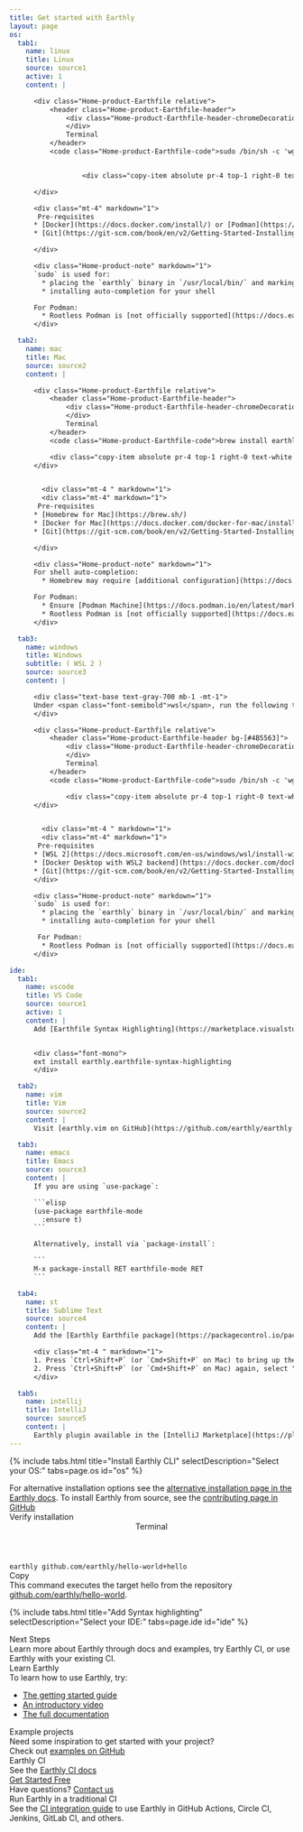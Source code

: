 ```yaml
---
title: Get started with Earthly
layout: page
os:
  tab1:
    name: linux
    title: Linux
    source: source1
    active: 1
    content: |

      <div class="Home-product-Earthfile relative">
          <header class="Home-product-Earthfile-header">
              <div class="Home-product-Earthfile-header-chromeDecoration">
              </div>
              Terminal
          </header>
          <code class="Home-product-Earthfile-code">sudo /bin/sh -c 'wget https://github.com/earthly/earthly/releases/latest/download/earthly-linux-amd64 -O /usr/local/bin/earthly && chmod +x /usr/local/bin/earthly && /usr/local/bin/earthly bootstrap --with-autocomplete'</code>


                  <div class="copy-item absolute pr-4 top-1 right-0 text-white z-10 cursor-pointer" data-clipboard-text="sudo /bin/sh -c 'wget https://github.com/earthly/earthly/releases/latest/download/earthly-linux-amd64 -O /usr/local/bin/earthly && chmod +x /usr/local/bin/earthly && /usr/local/bin/earthly bootstrap --with-autocomplete'" onclick="linuxCopyClick()">Copy</div>

      </div>

      <div class="mt-4" markdown="1">
       Pre-requisites
      * [Docker](https://docs.docker.com/install/) or [Podman](https://github.com/containers/podman/blob/main/docs/tutorials/podman_tutorial.md)
      * [Git](https://git-scm.com/book/en/v2/Getting-Started-Installing-Git)

      </div>

      <div class="Home-product-note" markdown="1">
      `sudo` is used for:
        * placing the `earthly` binary in `/usr/local/bin/` and marking it as executable
        * installing auto-completion for your shell

      For Podman:
        * Rootless Podman is [not officially supported](https://docs.earthly.dev/docs/guides/podman#rootless-podman). Run podman with `sudo`
      </div>

  tab2:
    name: mac
    title: Mac
    source: source2
    content: |

      <div class="Home-product-Earthfile relative"> 
          <header class="Home-product-Earthfile-header">
              <div class="Home-product-Earthfile-header-chromeDecoration">
              </div>
              Terminal
          </header>
          <code class="Home-product-Earthfile-code">brew install earthly && earthly bootstrap</code>

          <div class="copy-item absolute pr-4 top-1 right-0 text-white z-10 cursor-pointer" data-clipboard-text="brew install earthly && earthly bootstrap" onclick="macCopyClick()">Copy</div>
      </div>


        <div class="mt-4 " markdown="1">
        <div class="mt-4" markdown="1">
       Pre-requisites
      * [Homebrew for Mac](https://brew.sh/)
      * [Docker for Mac](https://docs.docker.com/docker-for-mac/install/) or [Podman](https://github.com/containers/podman/blob/main/docs/tutorials/podman_tutorial.md)
      * [Git](https://git-scm.com/book/en/v2/Getting-Started-Installing-Git)

      </div>

      <div class="Home-product-note" markdown="1">
      For shell auto-completion:
        * Homebrew may require [additional configuration](https://docs.brew.sh/Shell-Completion) in your profile

      For Podman:
        * Ensure [Podman Machine](https://docs.podman.io/en/latest/markdown/podman-machine.1.html) is running before running bootstrap
        * Rootless Podman is [not officially supported](https://docs.earthly.dev/docs/guides/podman#rootless-podman). Learn how to [switch to rootful mode](https://docs.podman.io/en/latest/markdown/podman-machine-set.1.html#rootful)
      </div>

  tab3:
    name: windows
    title: Windows
    subtitle: ( WSL 2 )
    source: source3
    content: |

      <div class="text-base text-gray-700 mb-1 -mt-1">
      Under <span class="font-semibold">wsl</span>, run the following to install earthly.
      </div>

      <div class="Home-product-Earthfile relative">
          <header class="Home-product-Earthfile-header bg-[#4B5563]">
              <div class="Home-product-Earthfile-header-chromeDecoration">
              </div>
              Terminal
          </header>
          <code class="Home-product-Earthfile-code">sudo /bin/sh -c 'wget https://github.com/earthly/earthly/releases/latest/download/earthly-linux-amd64 -O /usr/local/bin/earthly && chmod +x /usr/local/bin/earthly && /usr/local/bin/earthly bootstrap  --with-autocomplete'</code>

              <div class="copy-item absolute pr-4 top-1 right-0 text-white z-10 cursor-pointer" data-clipboard-text="sudo /bin/sh -c 'wget https://github.com/earthly/earthly/releases/latest/download/earthly-linux-amd64 -O /usr/local/bin/earthly && chmod +x /usr/local/bin/earthly && /usr/local/bin/earthly bootstrap  --with-autocomplete'" onclick="windowsCopyClick()">Copy</div>
      </div>


        <div class="mt-4 " markdown="1">
        <div class="mt-4" markdown="1">
       Pre-requisites
      * [WSL 2](https://docs.microsoft.com/en-us/windows/wsl/install-win10)
      * [Docker Desktop with WSL2 backend](https://docs.docker.com/docker-for-windows/wsl/) or [Podman with WSL2 backend](https://github.com/containers/podman/blob/main/docs/tutorials/podman-for-windows.md)
      * [Git](https://git-scm.com/book/en/v2/Getting-Started-Installing-Git)
      </div>

      <div class="Home-product-note" markdown="1">
      `sudo` is used for:
        * placing the `earthly` binary in `/usr/local/bin/` and marking it as executable
        * installing auto-completion for your shell

       For Podman:
        * Rootless Podman is [not officially supported](https://docs.earthly.dev/docs/guides/podman#rootless-podman). Run podman with `sudo`
      </div>

ide:
  tab1:
    name: vscode
    title: VS Code
    source: source1
    active: 1
    content: |
      Add [Earthfile Syntax Highlighting](https://marketplace.visualstudio.com/items?itemName=earthly.earthfile-syntax-highlighting) to VS Code.


      <div class="font-mono">
      ext install earthly.earthfile-syntax-highlighting
      </div>

  tab2:
    name: vim
    title: Vim
    source: source2
    content: |
      Visit [earthly.vim on GitHub](https://github.com/earthly/earthly.vim) for details.

  tab3:
    name: emacs
    title: Emacs
    source: source3
    content: |
      If you are using `use-package`:

      ```elisp
      (use-package earthfile-mode
        :ensure t)
      ```

      Alternatively, install via `package-install`:

      ```
      M-x package-install RET earthfile-mode RET
      ```

  tab4:
    name: st
    title: Sublime Text
    source: source4
    content: |
      Add the [Earthly Earthfile package](https://packagecontrol.io/packages/Earthly%20Earthfile) via Package Control:

      <div class="mt-4 " markdown="1">
      1. Press `Ctrl+Shift+P` (or `Cmd+Shift+P` on Mac) to bring up the Command Palette, and select **Install Package control** (if you haven't already installed Package Control).
      2. Press `Ctrl+Shift+P` (or `Cmd+Shift+P` on Mac) again, select "Package Control: Install Package" and select **Earthly Earthfile** to install.
      </div>

  tab5:
    name: intellij
    title: IntelliJ
    source: source5
    content: |
      Earthly plugin available in the [IntelliJ Marketplace](https://plugins.jetbrains.com/plugin/20392-earthly).
---
```


<link rel="stylesheet" href="/assets/css/subpage.css">

<div class="get-started">

{% include tabs.html title="Install Earthly CLI" selectDescription="Select your OS:" tabs=page.os id="os" %}

<div class="text-base max-w-[800px] mt-2 text-gray-600 pl-2 font-normal">
For alternative installation options see the <a class="underline blue-link" href="https://docs.earthly.dev/docs/misc/alt-installation">alternative installation page in the Earthly docs</a>. To install Earthly from source, see the <a class="underline blue-link" href="https://github.com/earthly/earthly/blob/main/CONTRIBUTING.md">contributing page in GitHub</a>
</div>

<div class="border rounded-xl bg-gray-100 px-6 py-4 mt-6 mb-6">
    <div class="text-3xl pb-4">
        Verify installation
    </div>

<div>
    <div class="Home-product-Earthfile relative">
        <header class="Home-product-Earthfile-header">
            <div class="Home-product-Earthfile-header-chromeDecoration">
            </div>
            Terminal
        </header>
        <code class="Home-product-Earthfile-code">earthly github.com/earthly/hello-world+hello</code>

  <div class="copy-item absolute pr-4 top-1 right-0 text-white z-10 cursor-pointer" data-clipboard-text="earthly github.com/earthly/hello-world+hello" onclick="verifyInstallCopyClick()">Copy</div>
    </div>
 
</div>

<div class="mt-4">
This command executes the target <span class="font-semibold">hello</span> from the repository <a class="underline  blue-link" href="https://github.com/earthly/hello-world">github.com/earthly/hello-world</a>.</div>

</div>

{% include tabs.html title="Add Syntax highlighting" selectDescription="Select your IDE:" tabs=page.ide id="ide" %}

<div class="border rounded-xl bg-gray-100 px-6 py-4 mt-6 mb-6" markdown="1">

  <div class="text-3xl">
    Next Steps
  </div>

  <div class="text-gray-500 mt-2 text-lg">Learn more about Earthly through docs and examples, try Earthly CI, or use Earthly with your existing CI.</div>

 <div class="text-2xl mt-6 border-t pt-4 border-gray-300">Learn Earthly</div>

<div class="mt-2 mb-2">
To learn how to use Earthly, try:
</div>

- <a href="https://docs.earthly.dev/guides/basics" onclick="learnGettingStartedClick()">The getting started guide</a>
- <a href="https://www.youtube.com/watch?v=B7Q7S2lpshw" onclick="learnIntroVideoClick()">An introductory video</a>
- <a href="https://docs.earthly.dev/" onclick="learnDocsClick()">The full documentation</a>

 <div class="text-2xl mt-6 border-t pt-4 border-gray-300">Example projects</div>
 <div class="mt-2">
Need some inspiration to get started with your project? <div class="mt-2 pb-4">Check out <a class="blue-link underline font-semibold " href="https://github.com/earthly/earthly/tree/main/examples">examples on GitHub</a></div>
</div>

  <div class="text-2xl mt-4 border-t pt-4 border-gray-300">
    Earthly CI
  </div>

  <div class="mt-2">
See the <a href="https://docs.earthly.dev/earthly-cloud/earthly-ci" class="underline blue-link  font-semibold">Earthly CI docs</a>
</div>

<a href="/signup/earthly-cloud" class="try-button py-4 h-10 px-4 xl:px-6 items-center text-sm xl:text-base text-center text-white bg-[#2d7e5d] hover:bg-green-800 rounded-lg inline-flex" onclick="tryEarthlyCIClick()">
                    Get Started Free
                </a>
  <div>Have questions? <a class="blue-link underline font-semibold " href="/contact-us">Contact us</a></div>

  <div class="text-2xl mt-6 border-t pt-4 border-gray-300">
    Run Earthly in a traditional CI
  </div>
<div class="mt-2">
See the <a href="https://docs.earthly.dev/guides/ci-integration" class="underline  font-semibold blue-link">CI integration guide</a> to use Earthly in GitHub Actions, Circle CI, Jenkins, GitLab CI, and others.
</div>
</div>

</div>

<script>
  function linuxCopyClick() {
    analytics.track('get-earthly-linux-copy-click', {
      category: 'Copy Click',
      label: 'get-earthly-linux-copy-click'
    });
  }

  function macCopyClick() {
    analytics.track('get-earthly-mac-copy-click', {
      category: 'Copy Click',
      label: 'get-earthly-mac-copy-click'
    });
  }

  function windowsCopyClick() {
    analytics.track('get-earthly-windows-copy-click', {
      category: 'Copy Click',
      label: 'get-earthly-windows-copy-click'
    });
  }

  function verifyInstallCopyClick() {
    analytics.track('get-earthly-verify-install-copy-click', {
      category: 'Copy Click',
      label: 'get-earthly-verify-install-copy-click'
    });
  }

  function tryEarthlyCIClick() {
    analytics.track('get-earthly-get-started-free-click', {
      category: 'Get Started Free Click',
      label: 'get-earthly-get-started-free-click'
    });
  }

  function learnGettingStartedClick(){
    analytics.track('get-earthly-learn-getting-started-click', {
      category: 'Getting Started Click',
      label: 'get-earthly-learn-getting-started-click'
    });
  }

  function learnIntroVideoClick(){
    analytics.track('get-earthly-learn-intro-video-click', {
      category: 'Intro Video Click',
      label: 'get-earthly-learn-intro-video-click'
    });
  }

  function learnDocsClick(){
    analytics.track('get-earthly-learn-docs-click', {
      category: 'Docs Click',
      label: 'get-earthly-learn-docs-click'
    });
  }
</script>
